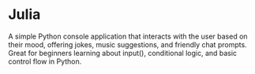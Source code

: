 # Julia
A simple Python console application that interacts with the user based on their mood, offering jokes, music suggestions, and friendly chat prompts. Great for beginners learning about input(), conditional logic, and basic control flow in Python.
